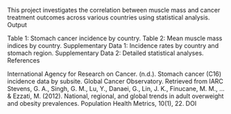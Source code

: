This project investigates the correlation between muscle mass and cancer treatment outcomes across various countries using statistical analysis.
Output

Table 1: Stomach cancer incidence by country.
Table 2: Mean muscle mass indices by country.
Supplementary Data 1: Incidence rates by country and stomach region.
Supplementary Data 2: Detailed statistical analyses.
References

International Agency for Research on Cancer. (n.d.). Stomach cancer (C16) incidence data by subsite. Global Cancer Observatory. Retrieved from IARC
Stevens, G. A., Singh, G. M., Lu, Y., Danaei, G., Lin, J. K., Finucane, M. M., ... & Ezzati, M. (2012). National, regional, and global trends in adult overweight and obesity prevalences. Population Health Metrics, 10(1), 22. DOI
